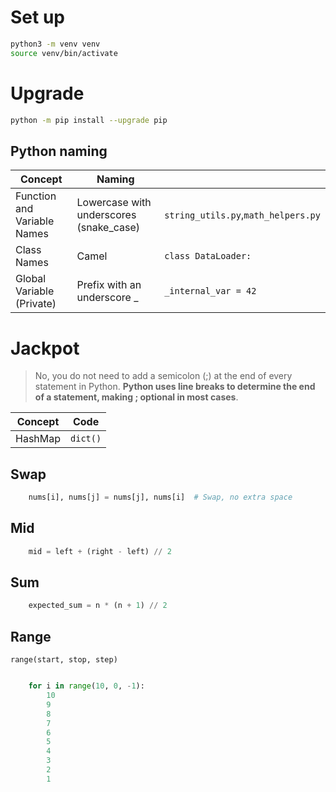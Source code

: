 # Set up
```bash
python3 -m venv venv
source venv/bin/activate
```

# Upgrade

```bash
python -m pip install --upgrade pip
```


## Python naming
|Concept| Naming                                  ||
|---|-----------------------------------------|---|
|Function and Variable Names| Lowercase with underscores (snake_case) |`string_utils.py`,`math_helpers.py`|
|Class Names| Camel                                   |`class DataLoader:`|
Global Variable (Private)|Prefix with an underscore _|`_internal_var = 42`|


# Jackpot

> No, you do not need to add a semicolon (;) at the end of every statement in Python. **Python uses line breaks to determine the end of a statement, making ; optional in most cases**.

|Concept|Code|
|---|---|
|HashMap|`dict()`|

## Swap
```python
    nums[i], nums[j] = nums[j], nums[i]  # Swap, no extra space
```

## Mid

```python
    mid = left + (right - left) // 2
```

## Sum

```python
    expected_sum = n * (n + 1) // 2
```

## Range

`range(start, stop, step)`

```python

    for i in range(10, 0, -1):
        10
        9
        8
        7
        6
        5
        4
        3
        2
        1
```